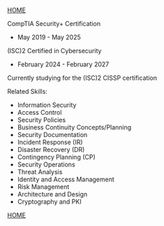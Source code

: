 [HOME](index.md)

CompTIA Security+ Certification 
* May 2019 - May 2025 

(ISC)2 Certified in Cybersecurity 
* February 2024 - February 2027

Currently studying for the (ISC)2 CISSP certification 

Related Skills: 
* Information Security
* Access Control
* Security Policies
* Business Continuity Concepts/Planning
* Security Documentation
* Incident Response (IR)
* Disaster Recovery (DR)
* Contingency Planning (CP)
* Security Operations
* Threat Analysis
* Identity and Access Management
* Risk Management
* Architecture and Design
* Cryptography and PKI 

[HOME](index.md)
